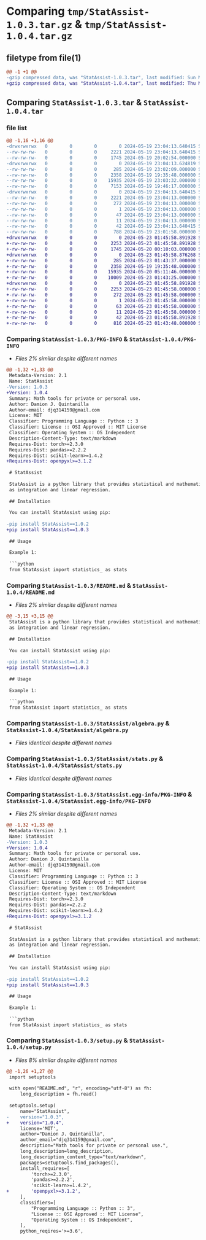 # Comparing `tmp/StatAssist-1.0.3.tar.gz` & `tmp/StatAssist-1.0.4.tar.gz`

## filetype from file(1)

```diff
@@ -1 +1 @@
-gzip compressed data, was "StatAssist-1.0.3.tar", last modified: Sun May 19 23:04:13 2024, max compression
+gzip compressed data, was "StatAssist-1.0.4.tar", last modified: Thu May 23 01:45:58 2024, max compression
```

## Comparing `StatAssist-1.0.3.tar` & `StatAssist-1.0.4.tar`

### file list

```diff
@@ -1,16 +1,16 @@
-drwxrwxrwx   0        0        0        0 2024-05-19 23:04:13.640415 StatAssist-1.0.3/
--rw-rw-rw-   0        0        0     2221 2024-05-19 23:04:13.640415 StatAssist-1.0.3/PKG-INFO
--rw-rw-rw-   0        0        0     1745 2024-05-19 20:02:54.000000 StatAssist-1.0.3/README.md
-drwxrwxrwx   0        0        0        0 2024-05-19 23:04:13.624819 StatAssist-1.0.3/StatAssist/
--rw-rw-rw-   0        0        0      285 2024-05-19 23:02:09.000000 StatAssist-1.0.3/StatAssist/__init__.py
--rw-rw-rw-   0        0        0     2358 2024-05-19 19:35:48.000000 StatAssist-1.0.3/StatAssist/algebra.py
--rw-rw-rw-   0        0        0    15935 2024-05-19 23:03:32.000000 StatAssist-1.0.3/StatAssist/stats.py
--rw-rw-rw-   0        0        0     7153 2024-05-19 19:46:17.000000 StatAssist-1.0.3/StatAssist/utils.py
-drwxrwxrwx   0        0        0        0 2024-05-19 23:04:13.640415 StatAssist-1.0.3/StatAssist.egg-info/
--rw-rw-rw-   0        0        0     2221 2024-05-19 23:04:13.000000 StatAssist-1.0.3/StatAssist.egg-info/PKG-INFO
--rw-rw-rw-   0        0        0      272 2024-05-19 23:04:13.000000 StatAssist-1.0.3/StatAssist.egg-info/SOURCES.txt
--rw-rw-rw-   0        0        0        1 2024-05-19 23:04:13.000000 StatAssist-1.0.3/StatAssist.egg-info/dependency_links.txt
--rw-rw-rw-   0        0        0       47 2024-05-19 23:04:13.000000 StatAssist-1.0.3/StatAssist.egg-info/requires.txt
--rw-rw-rw-   0        0        0       11 2024-05-19 23:04:13.000000 StatAssist-1.0.3/StatAssist.egg-info/top_level.txt
--rw-rw-rw-   0        0        0       42 2024-05-19 23:04:13.640415 StatAssist-1.0.3/setup.cfg
--rw-rw-rw-   0        0        0      788 2024-05-19 23:01:58.000000 StatAssist-1.0.3/setup.py
+drwxrwxrwx   0        0        0        0 2024-05-23 01:45:58.891928 StatAssist-1.0.4/
+-rw-rw-rw-   0        0        0     2253 2024-05-23 01:45:58.891928 StatAssist-1.0.4/PKG-INFO
+-rw-rw-rw-   0        0        0     1745 2024-05-20 00:10:03.000000 StatAssist-1.0.4/README.md
+drwxrwxrwx   0        0        0        0 2024-05-23 01:45:58.876268 StatAssist-1.0.4/StatAssist/
+-rw-rw-rw-   0        0        0      285 2024-05-23 01:43:37.000000 StatAssist-1.0.4/StatAssist/__init__.py
+-rw-rw-rw-   0        0        0     2358 2024-05-19 19:35:48.000000 StatAssist-1.0.4/StatAssist/algebra.py
+-rw-rw-rw-   0        0        0    15935 2024-05-20 05:11:46.000000 StatAssist-1.0.4/StatAssist/stats.py
+-rw-rw-rw-   0        0        0    10009 2024-05-23 01:43:25.000000 StatAssist-1.0.4/StatAssist/utils.py
+drwxrwxrwx   0        0        0        0 2024-05-23 01:45:58.891928 StatAssist-1.0.4/StatAssist.egg-info/
+-rw-rw-rw-   0        0        0     2253 2024-05-23 01:45:58.000000 StatAssist-1.0.4/StatAssist.egg-info/PKG-INFO
+-rw-rw-rw-   0        0        0      272 2024-05-23 01:45:58.000000 StatAssist-1.0.4/StatAssist.egg-info/SOURCES.txt
+-rw-rw-rw-   0        0        0        1 2024-05-23 01:45:58.000000 StatAssist-1.0.4/StatAssist.egg-info/dependency_links.txt
+-rw-rw-rw-   0        0        0       63 2024-05-23 01:45:58.000000 StatAssist-1.0.4/StatAssist.egg-info/requires.txt
+-rw-rw-rw-   0        0        0       11 2024-05-23 01:45:58.000000 StatAssist-1.0.4/StatAssist.egg-info/top_level.txt
+-rw-rw-rw-   0        0        0       42 2024-05-23 01:45:58.891928 StatAssist-1.0.4/setup.cfg
+-rw-rw-rw-   0        0        0      816 2024-05-23 01:43:48.000000 StatAssist-1.0.4/setup.py
```

### Comparing `StatAssist-1.0.3/PKG-INFO` & `StatAssist-1.0.4/PKG-INFO`

 * *Files 2% similar despite different names*

```diff
@@ -1,32 +1,33 @@
 Metadata-Version: 2.1
 Name: StatAssist
-Version: 1.0.3
+Version: 1.0.4
 Summary: Math tools for private or personal use.
 Author: Damion J. Quintanilla
 Author-email: djq314159@gmail.com
 License: MIT
 Classifier: Programming Language :: Python :: 3
 Classifier: License :: OSI Approved :: MIT License
 Classifier: Operating System :: OS Independent
 Description-Content-Type: text/markdown
 Requires-Dist: torch>=2.3.0
 Requires-Dist: pandas>=2.2.2
 Requires-Dist: scikit-learn>=1.4.2
+Requires-Dist: openpyxl>=3.1.2
 
 # StatAssist
 
 StatAssist is a python library that provides statistical and mathematical functions as well as built-in algorithms such
 as integration and linear regression.
 
 ## Installation
 
 You can install StatAssist using pip:
 
-pip install StatAssist==1.0.2
+pip install StatAssist==1.0.3
 
 ## Usage
 
 Example 1:
 
 ```python
 from StatAssist import statistics_ as stats
```

### Comparing `StatAssist-1.0.3/README.md` & `StatAssist-1.0.4/README.md`

 * *Files 2% similar despite different names*

```diff
@@ -3,15 +3,15 @@
 StatAssist is a python library that provides statistical and mathematical functions as well as built-in algorithms such
 as integration and linear regression.
 
 ## Installation
 
 You can install StatAssist using pip:
 
-pip install StatAssist==1.0.2
+pip install StatAssist==1.0.3
 
 ## Usage
 
 Example 1:
 
 ```python
 from StatAssist import statistics_ as stats
```

### Comparing `StatAssist-1.0.3/StatAssist/algebra.py` & `StatAssist-1.0.4/StatAssist/algebra.py`

 * *Files identical despite different names*

### Comparing `StatAssist-1.0.3/StatAssist/stats.py` & `StatAssist-1.0.4/StatAssist/stats.py`

 * *Files identical despite different names*

### Comparing `StatAssist-1.0.3/StatAssist.egg-info/PKG-INFO` & `StatAssist-1.0.4/StatAssist.egg-info/PKG-INFO`

 * *Files 2% similar despite different names*

```diff
@@ -1,32 +1,33 @@
 Metadata-Version: 2.1
 Name: StatAssist
-Version: 1.0.3
+Version: 1.0.4
 Summary: Math tools for private or personal use.
 Author: Damion J. Quintanilla
 Author-email: djq314159@gmail.com
 License: MIT
 Classifier: Programming Language :: Python :: 3
 Classifier: License :: OSI Approved :: MIT License
 Classifier: Operating System :: OS Independent
 Description-Content-Type: text/markdown
 Requires-Dist: torch>=2.3.0
 Requires-Dist: pandas>=2.2.2
 Requires-Dist: scikit-learn>=1.4.2
+Requires-Dist: openpyxl>=3.1.2
 
 # StatAssist
 
 StatAssist is a python library that provides statistical and mathematical functions as well as built-in algorithms such
 as integration and linear regression.
 
 ## Installation
 
 You can install StatAssist using pip:
 
-pip install StatAssist==1.0.2
+pip install StatAssist==1.0.3
 
 ## Usage
 
 Example 1:
 
 ```python
 from StatAssist import statistics_ as stats
```

### Comparing `StatAssist-1.0.3/setup.py` & `StatAssist-1.0.4/setup.py`

 * *Files 8% similar despite different names*

```diff
@@ -1,26 +1,27 @@
 import setuptools
 
 with open("README.md", "r", encoding="utf-8") as fh:
     long_description = fh.read()
 
 setuptools.setup(
     name="StatAssist",
-    version="1.0.3",
+    version="1.0.4",
     license='MIT',
     author="Damion J. Quintanilla",
     author_email="djq314159@gmail.com",
     description="Math tools for private or personal use.",
     long_description=long_description,
     long_description_content_type="text/markdown",
     packages=setuptools.find_packages(),
     install_requires=[
         'torch>=2.3.0',
         'pandas>=2.2.2',
         'scikit-learn>=1.4.2',
+        'openpyxl>=3.1.2',
     ],
     classifiers=[
         "Programming Language :: Python :: 3",
         "License :: OSI Approved :: MIT License",
         "Operating System :: OS Independent",
     ],
     python_reqires='>=3.6',
```

